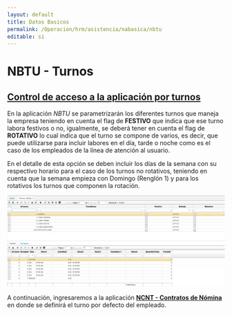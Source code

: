 ```yaml
---
layout: default
title: Datos Basicos
permalink: /Operacion/hrm/asistencia/nabasica/nbtu
editable: si
---
```


# NBTU - Turnos

## [Control de acceso a la aplicación por turnos](http://docs.oasiscom.com/Operacion/hrm/asistencia/nabasica/nbtu#Control-de-acceso-a-la-aplicación-por-turnos)

En la aplicación _NBTU_ se parametrizarán los diferentes turnos que maneja la empresa teniendo en cuenta el flag de **FESTIVO** que indica que ese turno labora festivos o no, igualmente, se deberá tener en cuenta el flag de **ROTATIVO** lo cual indica que el turno se compone de varios, es decir, que puede utilizarse para incluir labores en el día, tarde o noche como es el caso de los empleados de la línea de atención al usuario.  

En el detalle de esta opción se deben incluir los días de la semana con su respectivo horario para el caso de los turnos no rotativos, teniendo en cuenta que la semana empieza con Domingo (Renglón 1) y para los rotativos los turnos que componen la rotación.  

![](nbtu.png)

A continuación, ingresaremos a la aplicación [**NCNT - Contratos de Nómina**](http://docs.oasiscom.com/Operacion/hrm/nomina/nbasica/ncnt#Control-de-acceso-a-la-aplicación-por-turnos) en donde se definirá el turno por defecto del empleado.  



